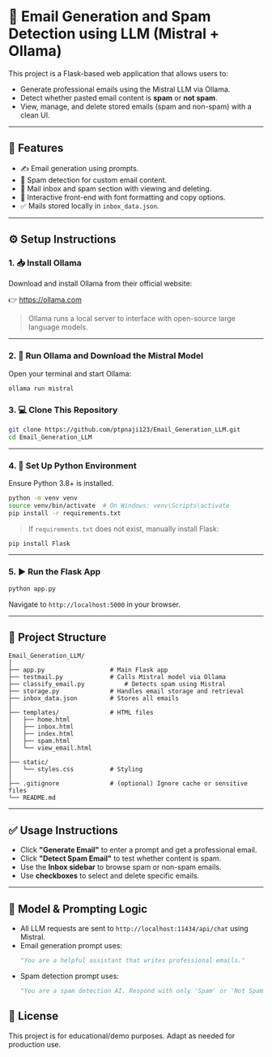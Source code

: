 # 📧 Email Generation and Spam Detection using LLM (Mistral + Ollama)

This project is a Flask-based web application that allows users to:
- Generate professional emails using the Mistral LLM via Ollama.
- Detect whether pasted email content is **spam** or **not spam**.
- View, manage, and delete stored emails (spam and non-spam) with a clean UI.

---

## 🔧 Features

- ✍️ Email generation using prompts.
- 🚫 Spam detection for custom email content.
- 📨 Mail inbox and spam section with viewing and deleting.
- 🎨 Interactive front-end with font formatting and copy options.
- ✅ Mails stored locally in `inbox_data.json`.

---

## ⚙️ Setup Instructions

### 1. 📥 Install Ollama

Download and install Ollama from their official website:

👉 https://ollama.com

> Ollama runs a local server to interface with open-source large language models.

---

### 2. 🚀 Run Ollama and Download the Mistral Model

Open your terminal and start Ollama:

```bash
ollama run mistral
```
### 3. 💻 Clone This Repository

```bash
git clone https://github.com/ptpnaji123/Email_Generation_LLM.git
cd Email_Generation_LLM
```

---

### 4. 🐍 Set Up Python Environment

Ensure Python 3.8+ is installed.

```bash
python -m venv venv
source venv/bin/activate  # On Windows: venv\Scripts\activate
pip install -r requirements.txt
```

> If `requirements.txt` does not exist, manually install Flask:
```bash
pip install Flask
```

---

### 5. ▶️ Run the Flask App

```bash
python app.py
```

Navigate to `http://localhost:5000` in your browser.

---

## 📁 Project Structure

```
Email_Generation_LLM/
│
├── app.py                  # Main Flask app
├── testmail.py             # Calls Mistral model via Ollama
├── classify_email.py           # Detects spam using Mistral
├── storage.py              # Handles email storage and retrieval
├── inbox_data.json         # Stores all emails
│
├── templates/              # HTML files
│   ├── home.html
│   ├── inbox.html
│   ├── index.html
│   ├── spam.html
│   └── view_email.html
│
├── static/
│   └── styles.css          # Styling
│
├── .gitignore              # (optional) Ignore cache or sensitive files
└── README.md
```

---

## ✅ Usage Instructions

- Click **"Generate Email"** to enter a prompt and get a professional email.
- Click **"Detect Spam Email"** to test whether content is spam.
- Use the **Inbox sidebar** to browse spam or non-spam emails.
- Use **checkboxes** to select and delete specific emails.

---

## 🧠 Model & Prompting Logic

- All LLM requests are sent to `http://localhost:11434/api/chat` using Mistral.
- Email generation prompt uses:
  ```python
  "You are a helpful assistant that writes professional emails."
  ```
- Spam detection prompt uses:
  ```python
  "You are a spam detection AI. Respond with only 'Spam' or 'Not Spam' based on the email content."
  ```


## 📜 License

This project is for educational/demo purposes. Adapt as needed for production use.
